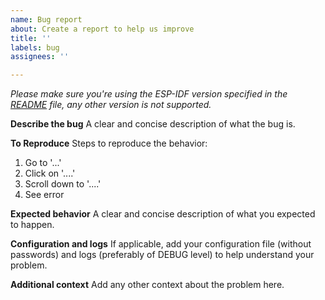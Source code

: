 ```yaml
---
name: Bug report
about: Create a report to help us improve
title: ''
labels: bug
assignees: ''

---
```


*Please make sure you're using the ESP-IDF version specified in the [README](https://github.com/shmuelzon/esp32-ac-mitm/blob/master/README.md) file, any other version is not supported.*

**Describe the bug**
A clear and concise description of what the bug is.

**To Reproduce**
Steps to reproduce the behavior:
1. Go to '...'
2. Click on '....'
3. Scroll down to '....'
4. See error

**Expected behavior**
A clear and concise description of what you expected to happen.

**Configuration and logs**
If applicable, add your configuration file (without passwords) and logs (preferably of DEBUG level) to help understand your problem.

**Additional context**
Add any other context about the problem here.
